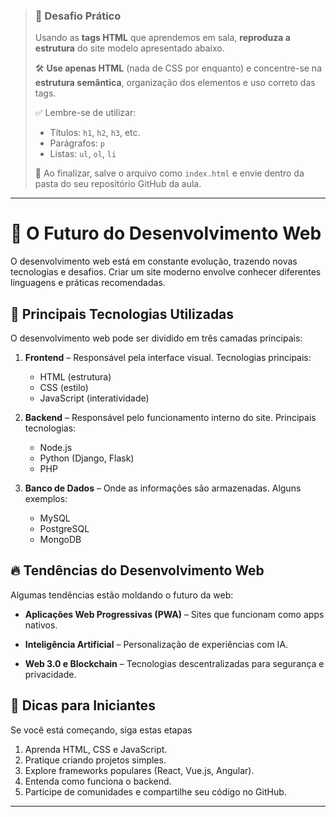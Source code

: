 > ### 🧠 **Desafio Prático**
>
> Usando as **tags HTML** que aprendemos em sala, **reproduza a estrutura** do site modelo apresentado abaixo.
>
> 🛠️ **Use apenas HTML** (nada de CSS por enquanto) e concentre-se na **estrutura semântica**, organização dos elementos e uso correto das tags.
>
> ✅ Lembre-se de utilizar:
> - Títulos: `h1`, `h2`, `h3`, etc.
> - Parágrafos: `p`
> - Listas: `ul`, `ol`, `li`
>
> 📂 Ao finalizar, salve o arquivo como `index.html` e envie dentro da pasta do seu repositório GitHub da aula.

---

# 🚀 O Futuro do Desenvolvimento Web

O desenvolvimento web está em constante evolução, trazendo novas tecnologias e desafios. Criar um site moderno envolve conhecer diferentes linguagens e práticas recomendadas.

## 📌 Principais Tecnologias Utilizadas

O desenvolvimento web pode ser dividido em três camadas principais:

1. **Frontend** – Responsável pela interface visual. Tecnologias principais:
   - HTML (estrutura)
   - CSS (estilo)
   - JavaScript (interatividade)
   
   <!-- ![Frontend](https://source.unsplash.com/400x300/?html,css,javascript) -->

2. **Backend** – Responsável pelo funcionamento interno do site. Principais tecnologias:
   - Node.js
   - Python (Django, Flask)
   - PHP
   
   <!-- ![Backend](https://source.unsplash.com/400x300/?server,backend) -->

3. **Banco de Dados** – Onde as informações são armazenadas. Alguns exemplos:
   - MySQL
   - PostgreSQL
   - MongoDB

## 🔥 Tendências do Desenvolvimento Web

Algumas tendências estão moldando o futuro da web:

- **Aplicações Web Progressivas (PWA)** – Sites que funcionam como apps nativos.
  
 <!-- ![PWA](https://source.unsplash.com/400x300/?app,progressive)-->

- **Inteligência Artificial** – Personalização de experiências com IA.
  
 <!-- ![Inteligência Artificial](https://source.unsplash.com/400x300/?artificial,intelligence)-->

- **Web 3.0 e Blockchain** – Tecnologias descentralizadas para segurança e privacidade.

## 🎯 Dicas para Iniciantes

Se você está começando, siga estas etapas

1. Aprenda HTML, CSS e JavaScript.
2. Pratique criando projetos simples.
3. Explore frameworks populares (React, Vue.js, Angular).
4. Entenda como funciona o backend.
5. Participe de comunidades e compartilhe seu código no GitHub.

---

<!--### 💡 Como usar este conteúdo?

1. Crie um arquivo `index.html` e copie o conteúdo abaixo para estruturar a página:

```html
<!DOCTYPE html>
<html lang="pt-br">
<head>
    <meta charset="UTF-8">
    <title>O Futuro do Desenvolvimento Web</title>
</head>
<body>
    <h1>🚀 O Futuro do Desenvolvimento Web</h1>
    <p>O desenvolvimento web está em constante evolução, trazendo novas tecnologias e desafios...</p>
    <img src="https://source.unsplash.com/800x400/?technology,code" alt="Código em uma tela de computador">

    <h2>📌 Principais Tecnologias Utilizadas</h2>
    <ol>
        <li><strong>Frontend</strong> – Responsável pela interface visual. Tecnologias principais:
            <ul>
                <li>HTML (estrutura)</li>
                <li>CSS (estilo)</li>
                <li>JavaScript (interatividade)</li>
            </ul>
            <img src="https://source.unsplash.com/400x300/?html,css,javascript" alt="HTML, CSS e JavaScript">
        </li>
        <li><strong>Backend</strong> – Responsável pelo funcionamento interno do site...
            <img src="https://source.unsplash.com/400x300/?server,backend" alt="Servidor backend">
        </li>
    </ol>

    <h2>🔥 Tendências do Desenvolvimento Web</h2>
    <ul>
        <li><strong>PWA</strong> – Sites que funcionam como apps nativos.
            <img src="https://source.unsplash.com/400x300/?app,progressive" alt="Aplicação web progressiva">
        </li>
        <li><strong>IA</strong> – Personalização de experiências...
            <img src="https://source.unsplash.com/400x300/?artificial,intelligence" alt="Inteligência Artificial">
        </li>
    </ul>

    <h2>🎯 Dicas para Iniciantes</h2>
    <ol>
        <li>Aprenda HTML, CSS e JavaScript.</li>
        <li>Pratique criando projetos simples.</li>
        <li>Explore frameworks populares...</li>
    </ol>
</body>
</html>
```

2. Abra o arquivo no navegador e veja como fica o conteúdo formatado.
3. Substitua as imagens por outras que você preferir.

🚀 **Divirta-se codando!**-->
